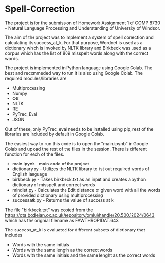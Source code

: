 # Spell-Correction

The project is for the submission of Homework Assignment 1 of COMP 8730 - Natural Language Processing and Understanding of University of Windsor. 

The aim of the project was to implement a system of spell correction and calculating its success_at_k. 
For that purpose, Wordnet is used as a dictionary which is invoked by NLTK library and Birkbeck was used as a corpus which has the list of 809 misspelt words along with the correct words. 

The project is implemented in Python language using Google Colab. The best and recommeded way to run it is also using Google Colab. 
The required modules/libraries are 
- Multiprocessing
- Numpy
- OS
- NLTK
- RE
- PyTrec_Eval
- JSON

Out of these, only PyTrec_eval needs to be installed using pip, rest of the libraries are included by default in Google Colab.

The easiest way to run this code is to open the "main.ipynb" in Google Colab and upload the rest of the files in the session. 
There is different function for each of the files.
- main.ipynb - main code of the project
- dictionary.py - Utilizes the NLTK library to list out required words of English language
- birkbeck.py - Takes birkbeck.txt as an input and creates a python dictionary of misspelt and correct words
- mindist.py - Calculates the Edit distance of given word with all the words of provided dictionary using multiprocessing
- successatk.py - Returns the value of success at k

The file "birkbeck.txt" was copied from the https://ota.bodleian.ox.ac.uk/repository/xmlui/handle/20.500.12024/0643 which has the orignial filename as FAWTHROP1DAT.643

The success_at_k is evaluated for different subsets of dictionary that includes
- Words with the same initials
- Words with the same length as the correct words
- Words with the same initials and the same lenght as the correct words
